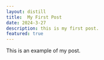 ```yaml
---
layout: distill
title:  My First Post
date: 2024-3-27
description: this is my first post.
featured: true
---
```


This is an example of my post.
